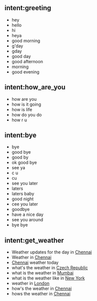 ## intent:greeting
- hey
- hello
- hi
- heya
- good morning
- g'day
- gday
- good day
- good afternoon
- morning
- good evening

## intent:how_are_you
- how are you
- how is it going
- how is life
- how do you do
- how r u

## intent:bye
- bye
- good bye
- good by
- ok good bye
- see ya
- c u
- cu
- see you later
- laters
- laters baby
- good night
- cee you later
- goodbye
- have a nice day
- see you around
- bye bye

## intent:get_weather
- Weather updates for the day in [Chennai](GPE)
- Weather in [Chennai](GPE)
- [Chennai](GPE) weather today
- what's the weather in [Czech Republic](GPE)
- what is the weather in [Mumbai](GPE)
- what is the weather like in [New York](GPE)
- weather in [London](GPE)
- how's the weather in [Chennai](GPE)
- hows the weather in [Chennai](GPE)
